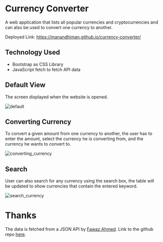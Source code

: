 # Currency Converter
A web application that lists all popular currencies and cryptocurrencies and can also be used to convert one currency to another.

Deployed Link: https://manandhiman.github.io/currency-converter/

## Technology Used
* Bootstrap as CSS Library
* JavaScript fetch to fetch API data
  
## Default View
The screen displayed when the website is opened.

<img src="https://github.com/MananDhiman/currency-converter/assets/64782929/2a7f254d-b368-4e56-a7fc-bbb639a58901" alt="default">

## Converting Currency

To convert a given amount from one currency to another, the user has to enter the amount, select the currency he is converting from, and the currency he wants to convert to.

<img src="https://github.com/MananDhiman/currency-converter/assets/64782929/8ec621dc-3e50-40e0-81db-ff006452f341" alt="converting_currency">

## Search

User can also search for any currency using the search box, the table will be updated to show currencies that contain the entered keyword.

<img src="https://github.com/MananDhiman/currency-converter/assets/64782929/32789d92-9817-4fe9-abc9-6b34ccad728b" alt="search_currency">

# Thanks
The data is fetched from a JSON API by [Fawaz Ahmed](https://github.com/fawazahmed0). Link to the github repo [here](https://github.com/fawazahmed0/currency-api).
